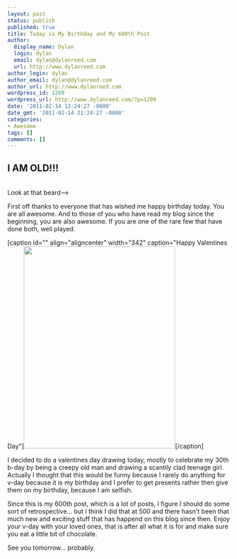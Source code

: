 ```yaml
---
layout: post
status: publish
published: true
title: Today is My Birthday and My 600th Post
author:
  display_name: Dylan
  login: dylan
  email: dylan@dylanreed.com
  url: http://www.dylanreed.com
author_login: dylan
author_email: dylan@dylanreed.com
author_url: http://www.dylanreed.com
wordpress_id: 1209
wordpress_url: http://www.dylanreed.com/?p=1209
date: '2011-02-14 13:24:27 -0600'
date_gmt: '2011-02-14 21:24:27 -0600'
categories:
- Awesome
tags: []
comments: []
---
```

<h2>I AM OLD!!!</h2><br />
Look at that beard--></p>
<p>First off thanks to everyone that has wished me happy birthday today. You are all awesome. And to those of you who have read my blog since the beginning, you are also awesome. If you are one of the rare few that have done both, well played.</p>
<p>[caption id="" align="aligncenter" width="342" caption="Happy Valentines Day"]<a href="http://fancycadaver.com/2011/02/14/happy-valentines-day/"><img class="  " title="Vday" src="http://fancycadaver.com/wp-content/uploads/2011/02/vdaycolor.jpg" alt="" width="342" height="456" /></a>[/caption]</p>
<p>I decided to do a valentines day drawing today, mostly to celebrate my 30th b-day by being a creepy old man and drawing a&nbsp;scantily&nbsp;clad teenage girl. Actually I thought that this would be funny because I rarely do anything for v-day because it is my birthday and I prefer to get presents rather then give them on my birthday, because I am selfish.</p>
<p>Since this is my 600th post, which is a lot of posts, I figure I should do some sort of retrospective... but I think I did that at 500 and there hasn't been that much new and exciting stuff that has happend on this blog since then. Enjoy your v-day with your loved ones, that is after all what it is for and make sure you eat a little bit of chocolate.</p>
<p>See you tomorrow... probably.</p>
